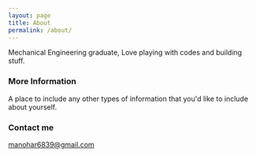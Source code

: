 ```yaml
---
layout: page
title: About
permalink: /about/
---
```

Mechanical Engineering graduate,
Love playing with codes and building stuff.


### More Information

A place to include any other types of information that you'd like to include about yourself.

### Contact me

[manohar6839@gmail.com](mailto:manohar6839@gmail.com)

